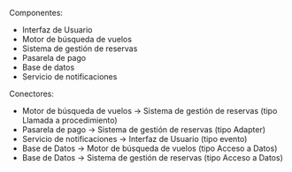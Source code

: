 
Componentes:
- Interfaz de Usuario
- Motor de  búsqueda de vuelos
- Sistema de gestión de reservas
- Pasarela de pago
- Base de datos
- Servicio de notificaciones


Conectores:
-  Motor de  búsqueda de vuelos -> Sistema de gestión de reservas (tipo Llamada a procedimiento)
- Pasarela de pago -> Sistema de gestión de reservas (tipo Adapter)
- Servicio de notificaciones -> Interfaz de Usuario (tipo evento)
- Base de Datos -> Motor de búsqueda de vuelos (tipo Acceso a Datos)
- Base de Datos -> Sistema de gestión de reservas (tipo Acceso a Datos)